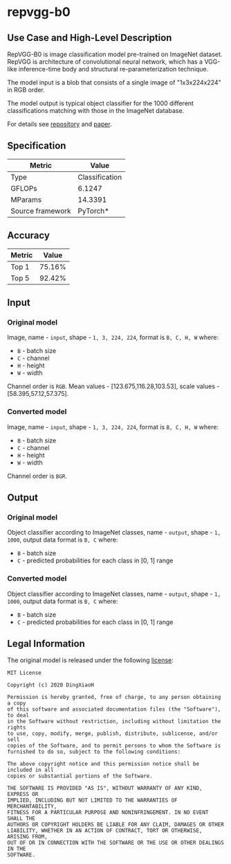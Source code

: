 # repvgg-b0

## Use Case and High-Level Description

RepVGG-B0 is image classification model pre-trained on ImageNet dataset. RepVGG is architecture of convolutional neural network, which has a VGG-like inference-time body and structural re-parameterization technique.

The model input is a blob that consists of a single image of "1x3x224x224" in RGB order.

The model output is typical object classifier for the 1000 different classifications matching with those in the ImageNet database.

For details see [repository](https://github.com/DingXiaoH/RepVGG) and [paper](https://arxiv.org/abs/2101.03697).

## Specification

| Metric           | Value          |
| ---------------- | -------------- |
| Type             | Classification |
| GFLOPs           | 6.1247         |
| MParams          | 14.3391        |
| Source framework | PyTorch\*      |

## Accuracy

| Metric | Value |
| ------ | ----- |
| Top 1  | 75.16% |
| Top 5  | 92.42% |

## Input

### Original model

Image, name - `input`,  shape - `1, 3, 224, 224`, format is `B, C, H, W` where:

- `B` - batch size
- `C` - channel
- `H` - height
- `W` - width

Channel order is `RGB`.
Mean values - [123.675,116.28,103.53], scale values - [58.395,57.12,57.375].

### Converted model

Image, name - `input`,  shape - `1, 3, 224, 224`, format is `B, C, H, W` where:

- `B` - batch size
- `C` - channel
- `H` - height
- `W` - width

Channel order is `BGR`.

## Output

### Original model

Object classifier according to ImageNet classes, name - `output`,  shape - `1, 1000`, output data format is `B, C` where:

- `B` - batch size
- `C` - predicted probabilities for each class in [0, 1] range

### Converted model

Object classifier according to ImageNet classes, name - `output`,  shape - `1, 1000`, output data format is `B, C` where:

- `B` - batch size
- `C` - predicted probabilities for each class in [0, 1] range

## Legal Information

The original model is released under the following [license](https://raw.githubusercontent.com/DingXiaoH/RepVGG/main/LICENSE):

```
MIT License

Copyright (c) 2020 DingXiaoH

Permission is hereby granted, free of charge, to any person obtaining a copy
of this software and associated documentation files (the "Software"), to deal
in the Software without restriction, including without limitation the rights
to use, copy, modify, merge, publish, distribute, sublicense, and/or sell
copies of the Software, and to permit persons to whom the Software is
furnished to do so, subject to the following conditions:

The above copyright notice and this permission notice shall be included in all
copies or substantial portions of the Software.

THE SOFTWARE IS PROVIDED "AS IS", WITHOUT WARRANTY OF ANY KIND, EXPRESS OR
IMPLIED, INCLUDING BUT NOT LIMITED TO THE WARRANTIES OF MERCHANTABILITY,
FITNESS FOR A PARTICULAR PURPOSE AND NONINFRINGEMENT. IN NO EVENT SHALL THE
AUTHORS OR COPYRIGHT HOLDERS BE LIABLE FOR ANY CLAIM, DAMAGES OR OTHER
LIABILITY, WHETHER IN AN ACTION OF CONTRACT, TORT OR OTHERWISE, ARISING FROM,
OUT OF OR IN CONNECTION WITH THE SOFTWARE OR THE USE OR OTHER DEALINGS IN THE
SOFTWARE.
```
